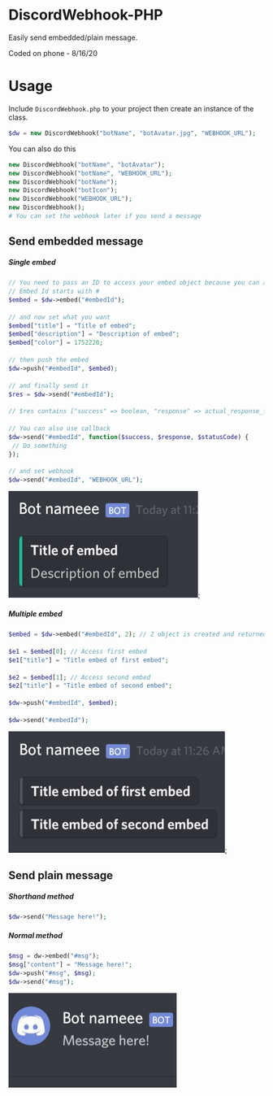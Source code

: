 # DiscordWebhook-PHP
Easily send embedded/plain message.

Coded on phone - 8/16/20

# Usage
Include `DiscordWebhook.php` to your project then 
create an instance of the class.
```php
$dw = new DiscordWebhook("botName", "botAvatar.jpg", "WEBHOOK_URL");
```
You can also do this
```php
new DiscordWebhook("botName", "botAvatar");
new DiscordWebhook("botName", "WEBHOOK_URL");
new DiscordWebhook("botName");
new DiscordWebhook("botIcon");
new DiscordWebhook("WEBHOOK_URL");
new DiscordWebhook();
# You can set the webhook later if you send a message
```

## Send embedded message 

##### Single embed
```php
// You need to pass an ID to access your embed object because you can also create more embed object.
// Embed Id starts with #
$embed = $dw->embed("#embedId");

// and now set what you want
$embed["title"] = "Title of embed";
$embed["description"] = "Description of embed";
$embed["color"] = 1752220;

// then push the embed
$dw->push("#embedId", $embed);

// and finally send it
$res = $dw->send("#embedId");

// $res contains ["success" => boolean, "response" => actual_response_from_discord, "statusCode" => 200]

// You can also use callback
$dw->send("#embedId", function($success, $response, $statusCode) {
 // Do something
});

// and set webhook
$dw->send("#embedId", "WEBHOOK_URL");
```

![Preview](images/em_s.jpg);

##### Multiple embed
```php
$embed = $dw->embed("#embedId", 2); // 2 object is created and returned

$e1 = $embed[0]; // Access first embed
$e1["title"] = "Title embed of first embed";

$e2 = $embed[1]; // Access second embed
$e2["title"] = "Title embed of second embed";

$dw->push("#embedId", $embed);

$dw->send("#embedId");
```

![Preview](images/em_m.jpg);

## Send plain message

##### Shorthand method
```php
$dw->send("Message here!");
```

##### Normal method
```php
$msg = dw->embed("#msg");
$msg["content"] = "Message here!";
$dw->push("#msg", $msg);
$dw->send("#msg");
```

![Preview](images/pm.jpg)
